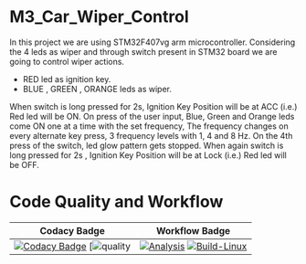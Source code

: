 # M3_Car_Wiper_Control

In this project we are using STM32F407vg arm microcontroller. Considering the 4 leds as wiper and through switch present in STM32 board we are going to control wiper actions.

* RED led as ignition key.
* BLUE , GREEN , ORANGE leds as wiper.

When switch is long pressed for 2s, Ignition Key Position will be at ACC (i.e.) Red led will be ON. On press of the user input, Blue, Green and Orange leds come ON one at a time with the set frequency, The frequency changes on every alternate key press, 3 frequency levels with 1, 4 and 8 Hz. On the 4th press of the switch, led glow pattern gets stopped. When again switch is long pressed for 2s , Ignition Key Position will be at Lock (i.e.) Red led will be OFF.

# Code Quality and Workflow

| Codacy Badge | Workflow Badge | 
| --- | --- | 
| [![Codacy Badge](https://app.codacy.com/project/badge/Grade/261b649476c2426a889a36a6b9fd76c6)](https://www.codacy.com/gh/geethagrace/M3_Car_Wiper_Control/dashboard?utm_source=github.com&amp;utm_medium=referral&amp;utm_content=geethagrace/M3_Car_Wiper_Control&amp;utm_campaign=Badge_Grade) [![quality](https://api.codiga.io/project/33349/status/svg) | [![Analysis](https://github.com/geethagrace/M3_Car_Wiper_Control/actions/workflows/analysis.yml/badge.svg)](https://github.com/geethagrace/M3_Car_Wiper_Control/actions/workflows/analysis.yml)  [![Build-Linux](https://github.com/geethagrace/M3_Car_Wiper_Control/actions/workflows/Build.yml/badge.svg)](https://github.com/geethagrace/M3_Car_Wiper_Control/actions/workflows/Build.yml) |



